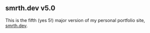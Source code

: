 ## smrth.dev v5.0

This is the fifth (yes 5!) major version of my personal portfolio site, [smrth.dev](https://smrth.dev).
